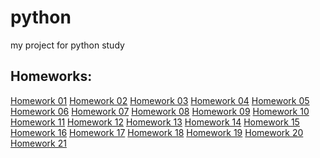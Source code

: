 # python
 my project for python study

## Homeworks:

[Homework 01](https://github.com/fcss88/python/HW01)
[Homework 02](https://github.com/fcss88/python/HW02)
[Homework 03](https://github.com/fcss88/python/HW03)
[Homework 04](https://github.com/fcss88/python/HW04)
[Homework 05](https://github.com/fcss88/python/HW05)
[Homework 06](https://github.com/fcss88/python/HW06)
[Homework 07](https://github.com/fcss88/python/HW07)
[Homework 08](https://github.com/fcss88/python/HW08)
[Homework 09](https://github.com/fcss88/python/HW09)
[Homework 10](https://github.com/fcss88/python/HW10)
[Homework 11]()
[Homework 12]()
[Homework 13]()
[Homework 14]()
[Homework 15]()
[Homework 16]()
[Homework 17]()
[Homework 18]()
[Homework 19]()
[Homework 20]()
[Homework 21]()
